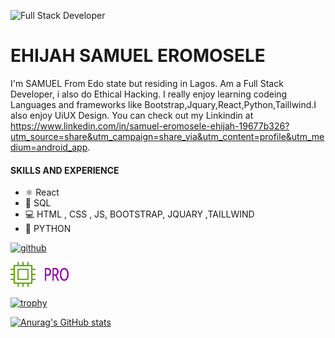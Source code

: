 ![Full Stack Developer](https://media.licdn.com/dms/image/v2/D5616AQH-YeaRKB4Bjw/profile-displaybackgroundimage-shrink_350_1400/profile-displaybackgroundimage-shrink_350_1400/0/1738760323005?e=1744243200&v=beta&t=oOjGy-f6zuu7s3WQPTM7eX9WLvAoAo2r8_YbyU8-8b4)
# EHIJAH SAMUEL EROMOSELE
I'm SAMUEL From Edo state but residing in Lagos. Am a Full Stack Developer, i also do Ethical Hacking. I really enjoy learning codeing Languages and frameworks like Bootstrap,Jquary,React,Python,Taillwind.I also enjoy UiUX Design. You can check out my Linkindin at https://www.linkedin.com/in/samuel-eromosele-ehijah-19677b326?utm_source=share&utm_campaign=share_via&utm_content=profile&utm_medium=android_app.
#### SKILLS AND EXPERIENCE
* ⚛️ React
* 📱 SQL
* 💻 HTML , CSS , JS, BOOTSTRAP, JQUARY ,TAILLWIND
* 📶 PYTHON

  
[<img src='https://cdn.jsdelivr.net/npm/simple-icons@3.0.1/icons/github.svg' alt='github' height='50'>](https://github.com/zaddyoflagos1) 

<a href='https://docs.github.com/en/developers'><img src='https://raw.githubusercontent.com/acervenky/animated-github-badges/master/assets/devbadge.gif' width='40' height='40'></a> <a href='https://github.com/pricing'><img src='https://raw.githubusercontent.com/acervenky/animated-github-badges/master/assets/pro.gif' width='40' height='40'></a> 

[![trophy](https://github-profile-trophy.vercel.app/?username=zaddyoflagos1)](https://github.com/ryo-ma/github-profile-trophy)

[![Anurag's GitHub stats](https://github-readme-stats.vercel.app/api?username=zaddyoflagos1)](https://github.com/anuraghazra/github-readme-stats)

